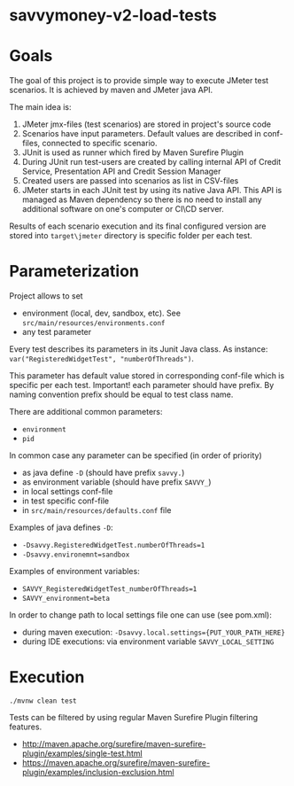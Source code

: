 # savvymoney-v2-load-tests

Goals
=====

The goal of this project is to provide simple way to execute JMeter test scenarios. It is achieved by maven and JMeter java API.

The main idea is:
1) JMeter jmx-files (test scenarios) are stored in project's source code
2) Scenarios have input parameters. Default values are described in conf-files, connected to specific scenario.
3) JUnit is used as runner which fired by Maven Surefire Plugin
4) During JUnit run test-users are created by calling internal API of Credit Service, Presentation API and Credit Session Manager
5) Created users are passed into scenarios as list in CSV-files
6) JMeter starts in each JUnit test by using its native Java API. This API is managed as Maven dependency so there is no need to install 
any additional software on one's computer or CI\CD server.

Results of each scenario execution and its final configured version are stored into `target\jmeter` directory is specific folder per each
test. 


Parameterization
================

Project allows to set
* environment (local, dev, sandbox, etc). See `src/main/resources/environments.conf`
* any test parameter

Every test describes its parameters in its Junit Java class. As instance: `var("RegisteredWidgetTest", "numberOfThreads")`.

This parameter has default value stored in corresponding conf-file which is specific per each test. Important! each parameter should have
prefix. By naming convention prefix should be equal to test class name. 

There are additional common parameters:
* `environment`
* `pid`

In common case any parameter can be specified (in order of priority)
* as java define `-D`  (should have prefix `savvy.`)
* as environment variable  (should have prefix `SAVVY_`)
* in local settings conf-file
* in test specific conf-file
* in `src/main/resources/defaults.conf` file

Examples of java defines `-D`:
* `-Dsavvy.RegisteredWidgetTest.numberOfThreads=1`
* `-Dsavvy.environemnt=sandbox`

Examples of environment variables:
* `SAVVY_RegisteredWidgetTest_numberOfThreads=1`
* `SAVVY_environment=beta`

In order to change path to local settings file one can use (see pom.xml):
* during maven execution: `-Dsavvy.local.settings={PUT_YOUR_PATH_HERE}`
* during IDE executions: via environment variable `SAVVY_LOCAL_SETTING`


Execution
=========

`./mvnw clean test`

Tests can be filtered by using regular Maven Surefire Plugin filtering features. 
* http://maven.apache.org/surefire/maven-surefire-plugin/examples/single-test.html
* https://maven.apache.org/surefire/maven-surefire-plugin/examples/inclusion-exclusion.html
